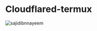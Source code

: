 # Cloudflared-termux
![sajidibnnayeem](https://github.com/user-attachments/assets/99556f49-5b36-436a-a82a-2dcc2fda8a0d)
